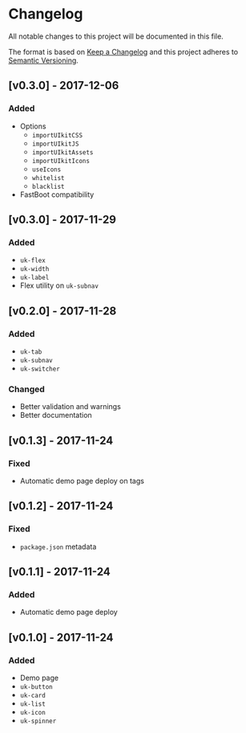 # Changelog
All notable changes to this project will be documented in this file.

The format is based on [Keep a Changelog](http://keepachangelog.com/en/1.0.0/)
and this project adheres to [Semantic Versioning](http://semver.org/spec/v2.0.0.html).

## [v0.3.0] - 2017-12-06

### Added
- Options
  - `importUIkitCSS`
  - `importUIkitJS`
  - `importUIkitAssets`
  - `importUIkitIcons`
  - `useIcons`
  - `whitelist`
  - `blacklist`
- FastBoot compatibility

## [v0.3.0] - 2017-11-29

### Added
- `uk-flex`
- `uk-width`
- `uk-label`
- Flex utility on `uk-subnav`

## [v0.2.0] - 2017-11-28

### Added
- `uk-tab`
- `uk-subnav`
- `uk-switcher`

### Changed
- Better validation and warnings
- Better documentation

## [v0.1.3] - 2017-11-24

### Fixed
- Automatic demo page deploy on tags

## [v0.1.2] - 2017-11-24

### Fixed
- `package.json` metadata

## [v0.1.1] - 2017-11-24

### Added
- Automatic demo page deploy

## [v0.1.0] - 2017-11-24

### Added
- Demo page
- `uk-button`
- `uk-card`
- `uk-list`
- `uk-icon`
- `uk-spinner`